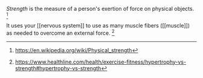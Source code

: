 *Strength* is the measure of a person's exertion of force on physical objects. [^1]

It uses your [[nervous system]] to use as many muscle fibers ([[muscle]]) as needed to overcome an external force. [^2]

[^1]: https://en.wikipedia.org/wiki/Physical_strength
[^2]: https://www.healthline.com/health/exercise-fitness/hypertrophy-vs-strength#hypertrophy-vs-strength